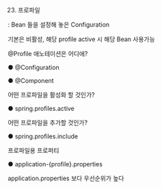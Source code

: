 23. 프로파일

: Bean 들을 설정해 놓은 Configuration

기본은 비활성, 해당 profile active 시 해당 Bean  사용가능

@Profile 애노테이션은 어디에?

● @Configuration

● @Component

어떤 프로파일을 활성화 할 것인가?

● spring.profiles.active

어떤 프로파일을 추가할 것인가?

● spring.profiles.include

프로파일용 프로퍼티

● application-{profile}.properties

application.properties 보다 우선순위가 높다